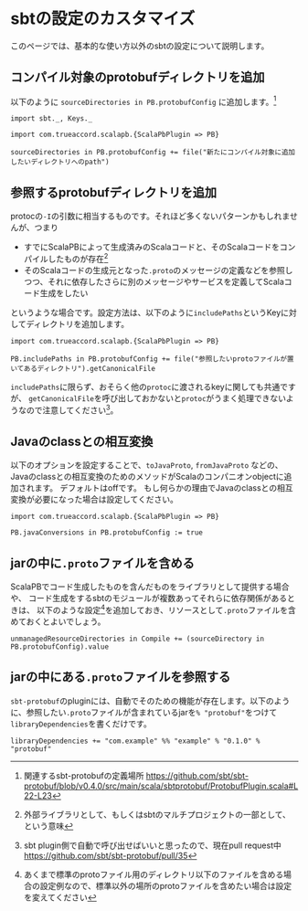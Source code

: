# sbtの設定のカスタマイズ

このページでは、基本的な使い方以外のsbtの設定について説明します。

## コンパイル対象のprotobufディレクトリを追加

以下のように `sourceDirectories in PB.protobufConfig` に追加します。[^src-dir-def]

```tut:invisible
import sbt._, Keys._
```

```tut:silent
import com.trueaccord.scalapb.{ScalaPbPlugin => PB}

sourceDirectories in PB.protobufConfig += file("新たにコンパイル対象に追加したいディレクトリへのpath")
```


## 参照するprotobufディレクトリを追加

protocの`-I`の引数に相当するものです。それほど多くないパターンかもしれませんが、つまり

- すでにScalaPBによって生成済みのScalaコードと、そのScalaコードをコンパイルしたものが存在[^include]
- そのScalaコードの生成元となった`.proto`のメッセージの定義などを参照しつつ、それに依存したさらに別のメッセージやサービスを定義してScalaコード生成をしたい

というような場合です。設定方法は、以下のように`includePaths`というKeyに対してディレクトリを追加します。

```tut:silent
import com.trueaccord.scalapb.{ScalaPbPlugin => PB}

PB.includePaths in PB.protobufConfig += file("参照したいprotoファイルが置いてあるディレクトリ").getCanonicalFile
```

`includePaths`に限らず、おそらく他の`protoc`に渡されるkeyに関しても共通ですが、
`getCanonicalFile`を呼び出しておかないと`protoc`がうまく処理できないようなので注意してください[^getCanonicalFile]。


## Javaのclassとの相互変換

以下のオプションを設定することで、`toJavaProto`, `fromJavaProto` などの、Javaのclassとの相互変換のためのメソッドがScalaのコンパニオンobjectに追加されます。
デフォルトはoffです。
もし何らかの理由でJavaのclassとの相互変換が必要になった場合は設定してください。

```tut:silent
import com.trueaccord.scalapb.{ScalaPbPlugin => PB}

PB.javaConversions in PB.protobufConfig := true
```

## jarの中に`.proto`ファイルを含める

ScalaPBでコード生成したものを含んだものをライブラリとして提供する場合や、
コード生成をするsbtのモジュールが複数あってそれらに依存関係があるときは、
以下のような設定[^resource-proto]を追加しておき、リソースとして`.proto`ファイルを含めておくとよいでしょう。

```tut:silent
unmanagedResourceDirectories in Compile += (sourceDirectory in PB.protobufConfig).value
```

## jarの中にある`.proto`ファイルを参照する

`sbt-protobuf`のpluginには、自動でそのための機能が存在します。以下のように、参照したい`.proto`ファイルが含まれているjarを`% "protobuf"`をつけて`libraryDependencies`を書くだけです。

```tut:silent
libraryDependencies += "com.example" %% "example" % "0.1.0" % "protobuf"
```


[^src-dir-def]: 関連するsbt-protobufの定義場所 https://github.com/sbt/sbt-protobuf/blob/v0.4.0/src/main/scala/sbtprotobuf/ProtobufPlugin.scala#L22-L23
[^include]: 外部ライブラリとして、もしくはsbtのマルチプロジェクトの一部として、という意味
[^getCanonicalFile]: sbt plugin側で自動で呼び出せばいいと思ったので、現在pull request中 https://github.com/sbt/sbt-protobuf/pull/35
[^resource-proto]: あくまで標準のprotoファイル用のディレクトリ以下のファイルを含める場合の設定例なので、標準以外の場所のprotoファイルを含めたい場合は設定を変えてください
